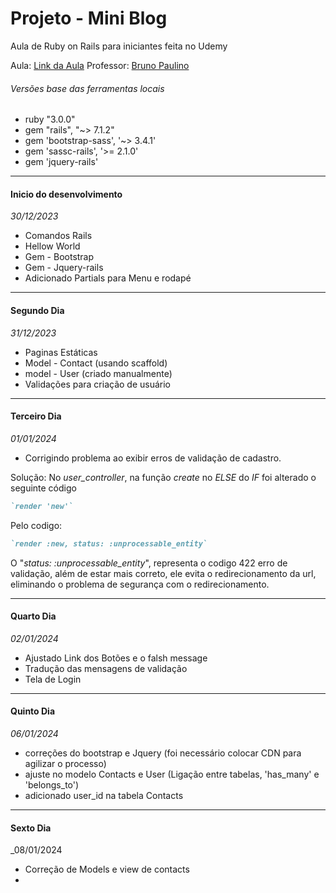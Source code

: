 # Projeto - Mini Blog

Aula de Ruby on Rails para iniciantes feita no Udemy

Aula: [Link da Aula](https://www.udemy.com/course/ruby-on-rails-5-na-pratica/learn/lecture/12372964#overview)
Professor: [Bruno Paulino](https://www.udemy.com/user/brunopaulino/)

###### Versões base das ferramentas locais

* ruby "3.0.0"
* gem "rails", "~> 7.1.2"
* gem 'bootstrap-sass', '~> 3.4.1'
* gem 'sassc-rails', '>= 2.1.0'
* gem 'jquery-rails'

---

#### Inicio do desenvolvimento

_30/12/2023_

* Comandos Rails
* Hellow World
* Gem - Bootstrap
* Gem - Jquery-rails
* Adicionado Partials para Menu e rodapé

---

#### Segundo Dia

_31/12/2023_

* Paginas Estáticas
* Model - Contact (usando scaffold)
* model - User (criado manualmente)
* Validações para criação de usuário

---

#### Terceiro Dia

_01/01/2024_

* Corrigindo problema ao exibir erros de validação de cadastro.

Solução:
No _user_controller_, na função _create_ no _ELSE_ do _IF_ foi alterado o seguinte código

```ruby
`render 'new'`
```

Pelo codigo:

```ruby
`render :new, status: :unprocessable_entity`
```

O "_status: :unprocessable_entity_", representa o codigo 422 erro de validação,  além de estar mais correto, ele evita o redirecionamento da url, eliminando o problema de segurança com o redirecionamento.

---

#### Quarto Dia

_02/01/2024_

* Ajustado Link dos Botões e o falsh message
* Tradução das mensagens de validação
* Tela de Login

---

#### Quinto Dia

_06/01/2024_

* correções do bootstrap e Jquery (foi necessário colocar CDN para agilizar o processo)
* ajuste no modelo Contacts e User (Ligação entre tabelas, 'has_many' e 'belongs_to')
* adicionado user_id na tabela Contacts

---

#### Sexto Dia

_08/01/2024

* Correção de Models e view de contacts
* 